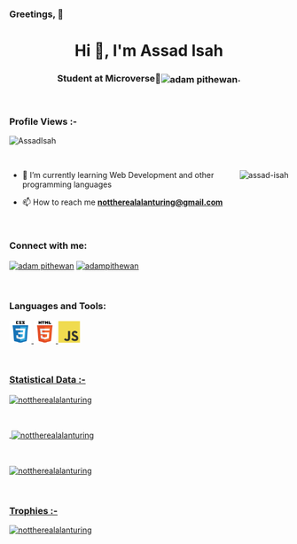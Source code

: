 ### Greetings, 👋

<h1 align="center">Hi 👋, I'm Assad Isah</h1>
<h3 align="center">Student at Microverse🌟<img align="center"
      src="https://media-exp1.licdn.com/dms/image/C560BAQHr8P7gQ95yCQ/company-logo_100_100/0/1578673850004?e=1652918400&v=beta&t=RXH0ssSZr97PvQaT2jIxUMIaJkUaz8y790PmEicZ6WA"
      alt="adam pithewan" height="30" width="40" /></a>.</h3>

<br>

<p align="right"> <h3>Profile Views :-</h3> <img src="https://komarev.com/ghpvc/?username=nottherealalanturing&label=Profile%20views&color=0e75b6&style=flat"
    alt="AssadIsah" /> 
  </p>

<br>

<p><img align="right" src="https://github.com/Adam-pw/Adam-pw/blob/main/animation_500_kxa883sd.gif" alt="assad-isah" /></p>

- 🌱 I’m currently learning Web Development and other programming languages

- 📫 How to reach me **nottherealalanturing@gmail.com**

<br>

<h3 align="left">Connect with me:</h3>
<p align="left">
  <a href="https://www.linkedin.com/in/assadisah/" target="blank"><img align="center"
      src="https://raw.githubusercontent.com/rahuldkjain/github-profile-readme-generator/master/src/images/icons/Social/linked-in-alt.svg"
      alt="adam pithewan" height="30" width="40" /></a>
 <a href="https://twitter.com/assadeesaa" target="blank"><img align="center"
      src="https://raw.githubusercontent.com/rahuldkjain/github-profile-readme-generator/master/src/images/icons/Social/twitter.svg"
      alt="adampithewan" height="30" width="40" /></a>
</p>

<br>

<h3 align="left">Languages and Tools:</h3>
<p align="left"><a href="https://www.w3schools.com/css/" target="_blank"
    rel="noreferrer"> <img
      src="https://raw.githubusercontent.com/devicons/devicon/master/icons/css3/css3-original-wordmark.svg" alt="css3"
      width="40" height="40" /> </a> <a href="https://www.w3.org/html/" target="_blank" rel="noreferrer"> <img
      src="https://raw.githubusercontent.com/devicons/devicon/master/icons/html5/html5-original-wordmark.svg"
      alt="html5" width="40" height="40" /> </a> <a href="https://developer.mozilla.org/en-US/docs/Web/JavaScript" target="_blank"
    rel="noreferrer"> <img
      src="https://raw.githubusercontent.com/devicons/devicon/master/icons/javascript/javascript-original.svg"
      alt="javascript" width="40" height="40" /> </p>

<br>

<h3>Statistical Data :-</h3>
<p><img align="center"
    src="https://github-readme-stats.vercel.app/api/top-langs?username=nottherealalanturing&show_icons=true&locale=en&bg_color=0d1117&text_color=ffffff&layout=compact"
    alt="nottherealalanturing" 
    bg_color=#808080/></p>

<br>

<p>&nbsp;<img align="center" src="https://github-readme-stats.vercel.app/api?username=nottherealalanturing&show_icons=true&locale=en&bg_color=0d1117&text_color=ffffff&repo=convoychat"
    alt="nottherealalanturing" /></p>

<br>

<p><img align="center" src="https://github-readme-streak-stats.herokuapp.com/?user=nottherealalanturing&theme=dark&background=0d1117&date_format=M%20j%5B%2C%20Y%5D" alt="nottherealalanturing" /></p>

<br>
<h3>Trophies :-</h3>
<p align="left"> <a href="https://github.com/ryo-ma/github-profile-trophy"><img
      src="https://github-profile-trophy.vercel.app/?username=nottherealalanturing&bg_color=0d1117&text_color=ffffff" alt="nottherealalanturing" /></a> </p>
